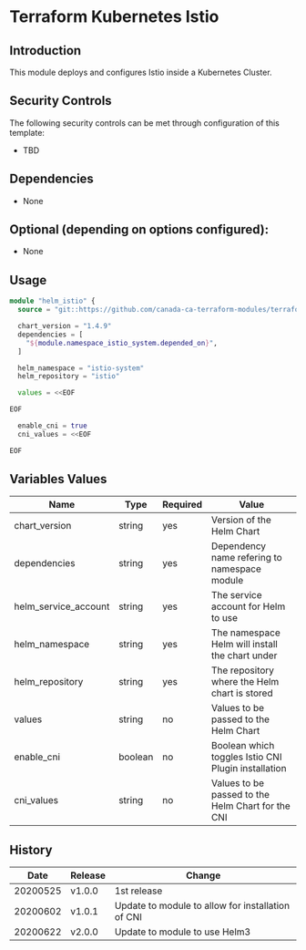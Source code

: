 # Terraform Kubernetes Istio

## Introduction

This module deploys and configures Istio inside a Kubernetes Cluster.

## Security Controls

The following security controls can be met through configuration of this template:

* TBD

## Dependencies

* None

## Optional (depending on options configured):

* None

## Usage

```terraform
module "helm_istio" {
  source = "git::https://github.com/canada-ca-terraform-modules/terraform-kubernetes-istio.git?ref=v2.0.0"

  chart_version = "1.4.9"
  dependencies = [
    "${module.namespace_istio_system.depended_on}",
  ]

  helm_namespace = "istio-system"
  helm_repository = "istio"

  values = <<EOF

EOF

  enable_cni = true
  cni_values = <<EOF

EOF
```

## Variables Values

| Name                 | Type    | Required | Value                                               |
| -------------------- | ------- | -------- | --------------------------------------------------- |
| chart_version        | string  | yes      | Version of the Helm Chart                           |
| dependencies         | string  | yes      | Dependency name refering to namespace module        |
| helm_service_account | string  | yes      | The service account for Helm to use                 |
| helm_namespace       | string  | yes      | The namespace Helm will install the chart under     |
| helm_repository      | string  | yes      | The repository where the Helm chart is stored       |
| values               | string  | no       | Values to be passed to the Helm Chart               |
| enable_cni           | boolean | no       | Boolean which toggles Istio CNI Plugin installation |
| cni_values           | string  | no       | Values to be passed to the Helm Chart for the CNI   |

## History

| Date     | Release | Change                                            |
| -------- | ------- | ------------------------------------------------- |
| 20200525 | v1.0.0  | 1st release                                       |
| 20200602 | v1.0.1  | Update to module to allow for installation of CNI |
| 20200622 | v2.0.0  | Update to module to use Helm3                     |
